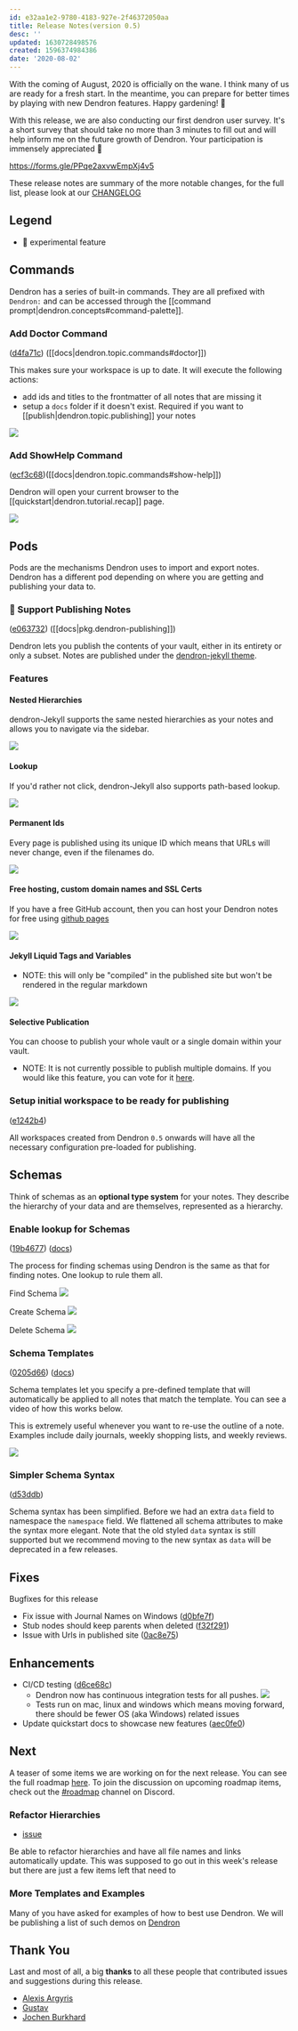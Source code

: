 ```yaml
---
id: e32aa1e2-9780-4183-927e-2f46372050aa
title: Release Notes(version 0.5)
desc: ''
updated: 1630728498576
created: 1596374984386
date: '2020-08-02'
---
```

With the coming of August, 2020 is officially on the wane. I think many of us are ready for a fresh start. In the meantime, you can prepare for better times by playing with new Dendron features. Happy gardening! 🌱

With this release, we are also conducting our first dendron user survey. It's a short survey that should take no more than 3 minutes to fill out and will help inform me on the future growth of Dendron. Your participation is immensely appreciated 🙏

<https://forms.gle/PPqe2axvwEmpXj4v5>

These release notes are summary of the more notable changes, for the full list, please look at our [CHANGELOG](https://github.com/dendronhq/dendron/blob/master/CHANGELOG.md)

## Legend

- 🚧 experimental feature

## Commands

Dendron has a series of built-in commands. They are all prefixed with `Dendron:` and can be accessed through the [[command prompt|dendron.concepts#command-palette]].

### Add Doctor Command

([d4fa71c](https://github.com/dendronhq/dendron/commit/d4fa71cd839782587d47a3ba1b0f7e89742e7ffe)) ([[docs|dendron.topic.commands#doctor]])

This makes sure your workspace is up to date. It will execute the following actions:

- add ids and titles to the frontmatter of all notes that are missing it
- setup a `docs` folder if it doesn't exist. Required if you want to [[publish|dendron.topic.publishing]] your notes

<a href="https://www.loom.com/share/bd045f708f8e474193de8e3de0dc820f"> 
<img style="" src="https://cdn.loom.com/sessions/thumbnails/bd045f708f8e474193de8e3de0dc820f-with-play.gif"> 
</a>

### Add ShowHelp Command

([ecf3c68](https://github.com/dendronhq/dendron/commit/ecf3c6822848834d9a00e373d1c59b6628e7f4df))([[docs|dendron.topic.commands#show-help]])

Dendron will open your current browser to the [[quickstart|dendron.tutorial.recap]] page. 

<a href="https://www.loom.com/share/b81ce02f30b84d79b92584f339184a00">
<img style="" src="https://cdn.loom.com/sessions/thumbnails/b81ce02f30b84d79b92584f339184a00-with-play.gif"> 
</a>

## Pods

Pods are the mechanisms Dendron uses to import and export notes. Dendron has a different pod depending on where you are getting and publishing your data to. 

### 🚧 Support Publishing Notes

([e063732](https://github.com/dendronhq/dendron/commit/e063732d1ff082dd8520a479926e7ceb1b0893ab)) ([[docs|pkg.dendron-publishing]])

Dendron lets you publish the contents of your vault, either in its entirety or only a subset. Notes are published under the [dendron-jekyll theme](https://github.com/dendronhq/dendron-jekyll). 

### Features

#### Nested Hierarchies

dendron-Jekyll supports the same nested hierarchies as your notes and allows you to navigate via the sidebar.

<img style="max-width: 720px;" src="https://foundation-prod-assetspublic53c57cce-8cpvgjldwysl.s3-us-west-2.amazonaws.com/assets/images/site-hierarchy.gif" />

#### Lookup

If you'd rather not click, dendron-Jekyll also supports path-based lookup.

<img style="max-width: 720px;" src="https://foundation-prod-assetspublic53c57cce-8cpvgjldwysl.s3-us-west-2.amazonaws.com/assets/images/site-lookup.gif" />

#### Permanent Ids

Every page is published using its unique ID which means that URLs will never change, even if the filenames do.

<img style="max-width: 720px;" src="https://foundation-prod-assetspublic53c57cce-8cpvgjldwysl.s3-us-west-2.amazonaws.com/assets/images/site-ids.jpg" />

#### Free hosting, custom domain names and SSL Certs

If you have a free GitHub account, then you can host your Dendron notes for free using [github pages](https://pages.github.com/) 

<img style="max-width: 720px;" src="https://foundation-prod-assetspublic53c57cce-8cpvgjldwysl.s3-us-west-2.amazonaws.com/assets/images/site-domain.jpg" />

#### Jekyll Liquid Tags and Variables

- NOTE: this will only be "compiled" in the published site but won't be rendered in the regular markdown 

<img style="max-width: 720px;" src="https://foundation-prod-assetspublic53c57cce-8cpvgjldwysl.s3-us-west-2.amazonaws.com/assets/images/site-liquid.gif" />

#### Selective Publication

You can choose to publish your whole vault or a single domain within your vault. 

- NOTE: It is not currently possible to publish multiple domains. If you would like this feature, you can vote for it [here](https://github.com/dendronhq/dendron/issues/64).

### Setup initial workspace to be ready for publishing

([e1242b4](https://github.com/dendronhq/dendron/commit/e1242b494cc91b3284053b54dccecc4e4686ab7d))

All workspaces created from Dendron `0.5` onwards will have all the necessary configuration pre-loaded for publishing. 

## Schemas

Think of schemas as an **optional type system** for your notes. They describe the hierarchy of your data and are themselves, represented as a hierarchy.

### Enable lookup for Schemas

([19b4677](https://github.com/dendronhq/dendron/commit/19b46770fe6a842831692563de96ff4a823df871)) ([docs](https://www.dendron.so/notes/a7c3a810-28c8-4b47-96a6-8156b1524af3.html#schemas))

The process for finding schemas using Dendron is the same as that for finding notes. One lookup to rule them all. 

Find Schema
![](https://foundation-prod-assetspublic53c57cce-8cpvgjldwysl.s3-us-west-2.amazonaws.com/assets/images/schema-lookup.gif)

Create Schema
![](https://foundation-prod-assetspublic53c57cce-8cpvgjldwysl.s3-us-west-2.amazonaws.com/assets/images/schema-create.gif)

Delete Schema
![](https://foundation-prod-assetspublic53c57cce-8cpvgjldwysl.s3-us-west-2.amazonaws.com/assets/images/schema-delete.gif)

### Schema Templates

([0205d66](https://github.com/dendronhq/dendron/commit/0205d66fc4538361322ffeabb3e532f0d541b775)) ([docs](https://www.dendron.so/notes/c5e5adde-5459-409b-b34d-a0d75cbb1052.html#schema-templates))

Schema templates let you specify a pre-defined template that will automatically be applied to all notes that match the template. You can see a video of how this works below.

This is extremely useful whenever you want to re-use the outline of a note. Examples include daily journals, weekly shopping lists, and weekly reviews.  

<a href="https://www.loom.com/share/481b7ab051394c1caa383383bd265755"> 
<img style="" src="https://cdn.loom.com/sessions/thumbnails/481b7ab051394c1caa383383bd265755-with-play.gif"> 
</a>

### Simpler Schema Syntax

([d53ddb](https://github.com/dendronhq/dendron/commit/d53ddb73bfacc3f769db88cfd4f482a706dcb6dd))

Schema syntax has been simplified. Before we had an extra `data` field to namespace the `namespace` field. We flattened all schema attributes to make the syntax more elegant. Note that the old styled `data` syntax is still supported but we recommend moving to the new syntax as `data` will be deprecated in a few releases.

## Fixes

Bugfixes for this release

- Fix issue with Journal Names on Windows ([d0bfe7f](https://github.com/dendronhq/dendron/commit/d0bfe7fb0288e8610fc4b177ee85697a8ebc3efe))
- Stub nodes should keep parents when deleted ([f32f291](https://github.com/dendronhq/dendron/commit/f32f291bc7a1ddd6c542483730e2db74b400dafa))
- Issue with Urls in published site ([0ac8e75](https://github.com/dendronhq/dendron/commit/0ac8e75c95a9c4760e12bb301fc5b66b011ef0fb))

## Enhancements

- CI/CD testing ([d6ce68c](https://github.com/dendronhq/dendron/commit/d6ce68c720d7e8c96d7f4bb6ab390c1bd52c5218))
  - Dendron now has continuous integration tests for all pushes. ![](https://travis-ci.com/dendronhq/dendron.svg?branch=master)
  - Tests run on mac, linux and windows which means moving forward, there should be fewer OS (aka Windows) related issues 
- Update quickstart docs to showcase new features ([aec0fe0](https://github.com/dendronhq/dendron/commit/aec0fe0939239d84f5b7ebd9ebae57a09bcdae43))

## Next

A teaser of some items we are working on for the next release. You can see the full roadmap [here](https://github.com/orgs/dendronhq/projects/1). To join the discussion on upcoming roadmap items, check out the  [#roadmap](https://discord.gg/HzkFcs) channel on Discord. 

### Refactor Hierarchies

- [issue](https://github.com/dendronhq/dendron/issues/39)

Be able to refactor hierarchies and have all file names and links automatically update. This was supposed to go out in this week's release but there are just a few items left that need to 

### More Templates and Examples

Many of you have asked for examples of how to best use Dendron. We will be publishing a list of such demos on [Dendron](https://dendron.so)

## Thank You

Last and most of all, a big **thanks** to all these people that contributed issues and suggestions during this release.

- [Alexis Argyris](https://github.com/alexisargyris)
- [Gustav](https://github.com/Whil-)
- [Jochen Burkhard](https://github.com/herop)

